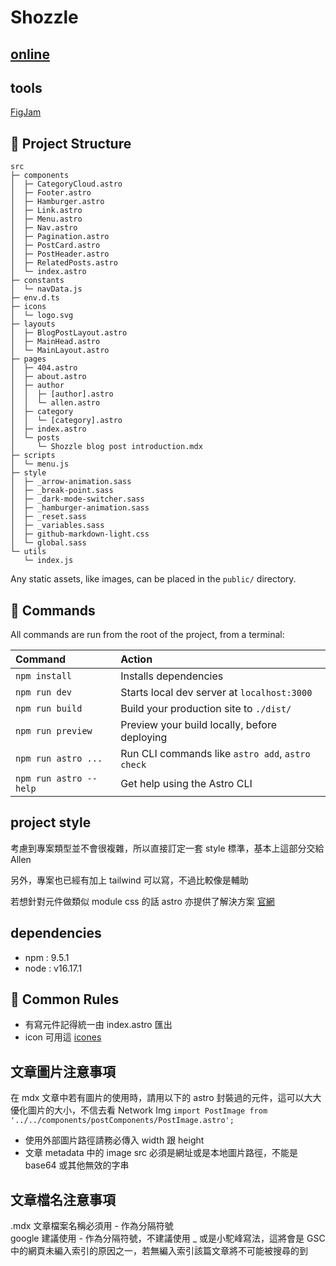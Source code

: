 # Shozzle

## [online](https://shozzle.dev/)

## tools

[FigJam](https://www.figma.com/file/i7dYTbkJ1lnIqRX42Wkilz/Shozzle?node-id=0-1&t=cXvTg1eZTFDi349A-0)

## 🚀 Project Structure

```
src
├─ components
│  ├─ CategoryCloud.astro
│  ├─ Footer.astro
│  ├─ Hamburger.astro
│  ├─ Link.astro
│  ├─ Menu.astro
│  ├─ Nav.astro
│  ├─ Pagination.astro
│  ├─ PostCard.astro
│  ├─ PostHeader.astro
│  ├─ RelatedPosts.astro
│  └─ index.astro
├─ constants
│  └─ navData.js
├─ env.d.ts
├─ icons
│  └─ logo.svg
├─ layouts
│  ├─ BlogPostLayout.astro
│  ├─ MainHead.astro
│  └─ MainLayout.astro
├─ pages
│  ├─ 404.astro
│  ├─ about.astro
│  ├─ author
│  │  ├─ [author].astro
│  │  └─ allen.astro
│  ├─ category
│  │  └─ [category].astro
│  ├─ index.astro
│  └─ posts
│     └─ Shozzle blog post introduction.mdx
├─ scripts
│  └─ menu.js
├─ style
│  ├─ _arrow-animation.sass
│  ├─ _break-point.sass
│  ├─ _dark-mode-switcher.sass
│  ├─ _hamburger-animation.sass
│  ├─ _reset.sass
│  ├─ _variables.sass
│  ├─ github-markdown-light.css
│  └─ global.sass
└─ utils
   └─ index.js

```

Any static assets, like images, can be placed in the `public/` directory.

## 🧞 Commands

All commands are run from the root of the project, from a terminal:

| Command                | Action                                           |
| :--------------------- | :----------------------------------------------- |
| `npm install`          | Installs dependencies                            |
| `npm run dev`          | Starts local dev server at `localhost:3000`      |
| `npm run build`        | Build your production site to `./dist/`          |
| `npm run preview`      | Preview your build locally, before deploying     |
| `npm run astro ...`    | Run CLI commands like `astro add`, `astro check` |
| `npm run astro --help` | Get help using the Astro CLI                     |

## project style

考慮到專案類型並不會很複雜，所以直接訂定一套 style 標準，基本上這部分交給 Allen

另外，專案也已經有加上 tailwind 可以寫，不過比較像是輔助

若想針對元件做類似 module css 的話 astro 亦提供了解決方案 [官網](https://docs.astro.build/zh-tw/tutorial/2-pages/4/#style-an-individual-page)

## dependencies

- npm : 9.5.1
- node : v16.17.1

## 👀 Common Rules

- 有寫元件記得統一由 index.astro 匯出
- icon 可用這 [icones](https://icones.js.org/)

## 文章圖片注意事項

在 mdx 文章中若有圖片的使用時，請用以下的 astro 封裝過的元件，這可以大大優化圖片的大小，不信去看 Network Img
`import PostImage from '../../components/postComponents/PostImage.astro';`

- 使用外部圖片路徑請務必傳入 width 跟 height
- 文章 metadata 中的 image src 必須是網址或是本地圖片路徑，不能是 base64 或其他無效的字串

## 文章檔名注意事項

.mdx 文章檔案名稱必須用 - 作為分隔符號 <br>
google 建議使用 - 作為分隔符號，不建議使用 \_ 或是小駝峰寫法，這將會是 GSC 中的網頁未編入索引的原因之一，若無編入索引該篇文章將不可能被搜尋的到
